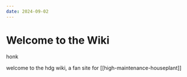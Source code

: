 ```yaml
---
date: 2024-09-02
---
```

# Welcome to the Wiki

honk

welcome to the hdg wiki, a fan site for [[high-maintenance-houseplant]]

